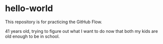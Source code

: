 # hello-world
This repository is for practicing the GitHub Flow.

41 years old, trying to figure out what I want to do now that both my kids are old enough to be in school.

